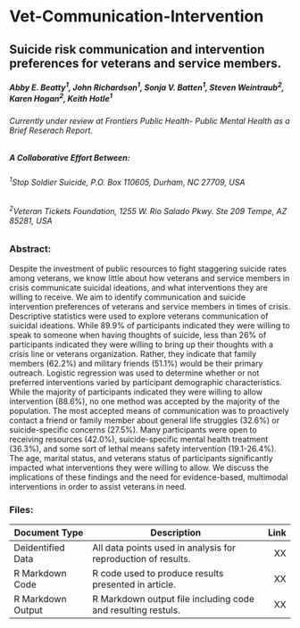 # Vet-Communication-Intervention

## Suicide risk communication and intervention preferences for veterans and service members.
##### Abby E. Beatty<sup>1</sup>, John Richardson<sup>1</sup>, Sonja V. Batten<sup>1</sup>, Steven Weintraub<sup>2</sup>, Karen Hogan<sup>2</sup>, Keith Hotle<sup>1</sup> 

###### Currently under review at *Frontiers Public Health- Public Mental Health* as a Brief Reserach Report.

##### A Collaborative Effort Between: <br/>
###### <sup>1</sup>Stop Soldier Suicide, P.O. Box 110605, Durham, NC 27709, USA  
###### <sup>2</sup>Veteran Tickets Foundation, 1255 W. Rio Salado Pkwy. Ste 209 Tempe, AZ 85281, USA

### Abstract:

Despite the investment of public resources to fight staggering suicide rates among veterans, we know little about how veterans and service members in crisis communicate suicidal ideations, and what interventions they are willing to receive.  We aim to identify communication and suicide intervention preferences of veterans and service members in times of crisis. Descriptive statistics were used to explore veterans communication of suicidal ideations. While 89.9% of participants indicated they were willing to speak to someone when having thoughts of suicide, less than 26% of participants indicated they were willing to bring up their thoughts with a crisis line or veterans organization. Rather, they indicate that family members (62.2%) and military friends (51.1%) would be their primary outreach. Logistic regression was used to determine whether or not preferred interventions varied by participant demographic characteristics.  While the majority of participants indicated they were willing to allow intervention (88.6%), no one method was accepted by the majority of the population. The most accepted means of communication was to proactively contact a friend or family member about general life struggles (32.6%) or suicide-specific concerns (27.5%). Many participants were open to receiving resources (42.0%), suicide-specific mental health treatment (36.3%), and some sort of lethal means safety intervention (19.1-26.4%).  The age, marital status, and veterans status of participants significantly impacted what interventions they were willing to allow. We discuss the implications of these findings and the need for evidence-based, multimodal interventions in order to assist veterans in need. 


### Files: 

| Document Type     | Description                                                   | Link  |
| ----------------- |---------------------------------------------------------------| -----:|
| Deidentified Data | All data points used in analysis for reproduction of results. | XX |
| R Markdown Code   | R code used to produce results presented in article.          | XX |
| R Markdown Output | R Markdown output file including code and resulting restuls.  | XX |
